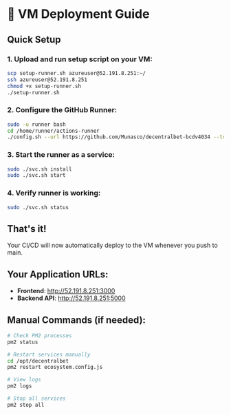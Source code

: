 # 🚀 VM Deployment Guide

## Quick Setup

### 1. Upload and run setup script on your VM:
```bash
scp setup-runner.sh azureuser@52.191.8.251:~/
ssh azureuser@52.191.8.251
chmod +x setup-runner.sh
./setup-runner.sh
```

### 2. Configure the GitHub Runner:
```bash
sudo -u runner bash
cd /home/runner/actions-runner
./config.sh --url https://github.com/Munasco/decentralbet-bcdv4034 --token AJTNQL7BFVKQYLZDHNVRIKLIXZZN2
```

### 3. Start the runner as a service:
```bash
sudo ./svc.sh install
sudo ./svc.sh start
```

### 4. Verify runner is working:
```bash
sudo ./svc.sh status
```

## That's it! 

Your CI/CD will now automatically deploy to the VM whenever you push to main.

## Your Application URLs:
- **Frontend**: http://52.191.8.251:3000
- **Backend API**: http://52.191.8.251:5000

## Manual Commands (if needed):
```bash
# Check PM2 processes
pm2 status

# Restart services manually
cd /opt/decentralbet
pm2 restart ecosystem.config.js

# View logs
pm2 logs

# Stop all services
pm2 stop all
```
